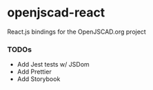 # openjscad-react

React.js bindings for the OpenJSCAD.org project

### TODOs

- Add Jest tests w/ JSDom
- Add Prettier
- Add Storybook
